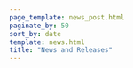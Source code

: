 ```yaml
---
page_template: news_post.html
paginate_by: 50
sort_by: date
template: news.html
title: "News and Releases"
---
```

